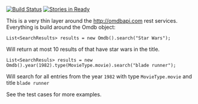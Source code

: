 [![Build Status](https://travis-ci.org/ronsmits/omdbapi4j.png?branch=develop)](https://travis-ci.org/ronsmits/omdbapi4j)
[![Stories in Ready](https://badge.waffle.io/ronsmits/omdbapi4j.png?label=ready&title=Ready)](http://waffle.io/ronsmits/omdbapi4j)

This is a very thin layer around the http://omdbapi.com rest services. Everything is build around the Omdb object:

    List<SearchResults> results = new Omdb().search("Star Wars");

Will return at most 10 results of that have star wars in the title.

    List<SearchResuls> results = new Omdb().year(1982).type(MovieType.movie).search("blade runner");
    
Will search for all entries from the year `1982` with type `MovieType.movie` and title `blade runner`

See the test cases for more examples.


